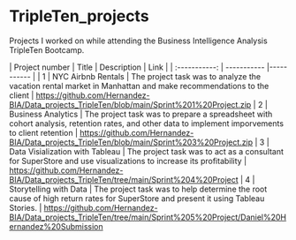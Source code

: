 # TripleTen_projects
Projects I worked on while attending the Business Intelligence Analysis TripleTen Bootcamp.


| Project number | Title | Description | Link |
| :-----------: | ----------- |----------- |
| 1 | NYC Airbnb Rentals | The project task was to analyze the vacation rental market in Manhattan and make recommendations to the client | https://github.com/Hernandez-BIA/Data_projects_TripleTen/blob/main/Sprint%201%20Project.zip
| 2 | Business Analytics | The project task was to prepare a spreadsheet with cohort analysis, retention rates, and other data to implement imporvements to client retention | https://github.com/Hernandez-BIA/Data_projects_TripleTen/blob/main/Sprint%203%20Project.zip
| 3 | Data Visialization with Tableau | The project task was to act as a consultant for SuperStore and use visualizations to increase its profitability | https://github.com/Hernandez-BIA/Data_projects_TripleTen/tree/main/Sprint%204%20Project
| 4 | Storytelling with Data | The project task was to help determine the root cause of high return rates for SuperStore and present it using Tableau Stories. | https://github.com/Hernandez-BIA/Data_projects_TripleTen/tree/main/Sprint%205%20Project/Daniel%20Hernandez%20Submission

